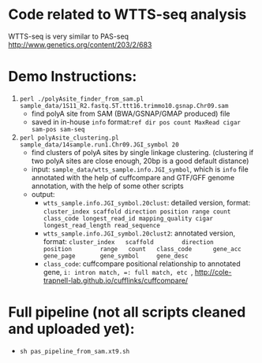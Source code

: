 # Code related to WTTS-seq analysis
WTTS-seq is very similar to PAS-seq 
http://www.genetics.org/content/203/2/683

# Demo Instructions:
1. `perl ./polyAsite_finder_from_sam.pl sample_data/1S11_R2.fastq.5T.ttt16.trimmo10.gsnap.Chr09.sam`
    - find polyA site from SAM (BWA/GSNAP/GMAP produced) file
    - saved in in-house `info` format:`ref dir pos count MaxRead cigar sam-pos sam-seq`
2. `perl polyAsite_clustering.pl sample_data/14sample.run1.Chr09.JGI_symbol 20`
    - find clusters of polyA sites by single linkage clustering. (clustering if two polyA sites are close enough, 20bp is a good default distance)
    - input: `sample_data/wtts_sample.info.JGI_symbol`, which is `info` file annotated with the help of cuffcompare and GTF/GFF genome annotation, with the help of some other scripts
    - output: 
      - `wtts_sample.info.JGI_symbol.20clust`: detailed version, format: `cluster_index scaffold direction position range count class_code longest_read_id mapping_quality cigar longest_read_length read_sequence`
      - `wtts_sample.info.JGI_symbol.20clust2`: annotated version, format: `cluster_index   scaffold        direction       position        range   count   class_code      gene_acc        gene_page       gene_symbol     gene_desc`
      - `class_code`: cuffcompare positional relationship to annotated gene, `i: intron match, =: full match, etc `,  http://cole-trapnell-lab.github.io/cufflinks/cuffcompare/

# Full pipeline (not all scripts cleaned and uploaded yet):
* `sh pas_pipeline_from_sam.xt9.sh`
